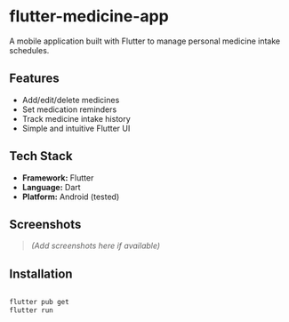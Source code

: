 # flutter-medicine-app

A mobile application built with Flutter to manage personal medicine intake schedules.

## Features

- Add/edit/delete medicines
- Set medication reminders
- Track medicine intake history
- Simple and intuitive Flutter UI

## Tech Stack

- **Framework:** Flutter
- **Language:** Dart
- **Platform:** Android (tested)

## Screenshots

> _(Add screenshots here if available)_

## Installation

```sh

flutter pub get
flutter run

```
